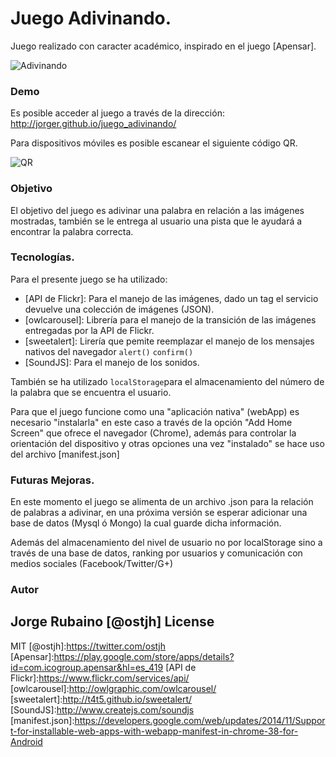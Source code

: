 # Juego Adivinando.

Juego realizado con caracter académico, inspirado en el juego [Apensar].

![Adivinando](https://dl.dropboxusercontent.com/u/181689/imgGame/videoAdivinando.gif)

### Demo

Es posible acceder al juego a través de la dirección: http://jorger.github.io/juego_adivinando/

Para dispositivos móviles es posible escanear el siguiente código QR.

![QR](https://dl.dropboxusercontent.com/u/181689/imgGame/qrAdivinando.png)

### Objetivo

El objetivo del juego es adivinar una palabra en relación a las imágenes mostradas, también se le entrega al usuario una pista que le ayudará a encontrar la palabra correcta.

### Tecnologías.

Para el presente juego se ha utilizado:

* [API de Flickr]: Para el manejo de las imágenes, dado un tag el servicio devuelve una colección de imágenes (JSON).
* [owlcarousel]: Librería para el manejo de la transición de las imágenes entregadas por la API de Flickr.
* [sweetalert]: Lirería que pemite reemplazar el manejo de los mensajes nativos del navegador ```alert()``` ```confirm()```
* [SoundJS]: Para el manejo de los sonidos.

También se ha utilizado ```localStorage```para el almacenamiento del número de la palabra que se encuentra el usuario.

Para que el juego funcione como una "aplicación nativa" (webApp) es necesario "instalarla" en este caso a través de la opción "Add Home Screen" que ofrece el navegador (Chrome), además para controlar la orientación del dispositivo y otras opciones una vez "instalado" se hace uso del archivo [manifest.json]

### Futuras Mejoras.

En este momento el juego se alimenta de un archivo .json para la relación de palabras a adivinar, en una próxima versión se esperar adicionar una base de datos (Mysql ó Mongo) la cual guarde dicha información.

Además del almacenamiento del nivel de usuario no por localStorage sino a través de una base de datos, ranking por usuarios y comunicación con medios sociales (Facebook/Twitter/G+)

### Autor
Jorge Rubaino [@ostjh]
License
----
MIT
[@ostjh]:https://twitter.com/ostjh
[Apensar]:https://play.google.com/store/apps/details?id=com.icogroup.apensar&hl=es_419
[API de Flickr]:https://www.flickr.com/services/api/
[owlcarousel]:http://owlgraphic.com/owlcarousel/
[sweetalert]:http://t4t5.github.io/sweetalert/
[SoundJS]:http://www.createjs.com/soundjs
[manifest.json]:https://developers.google.com/web/updates/2014/11/Support-for-installable-web-apps-with-webapp-manifest-in-chrome-38-for-Android
